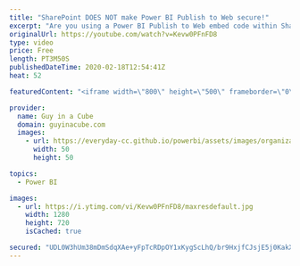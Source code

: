 ```yaml
---
title: "SharePoint DOES NOT make Power BI Publish to Web secure!"
excerpt: "Are you using a Power BI Publish to Web embed code within SharePoint Online thinking that made it secure? We NEED to talk!  📢 Become a member: https://guyinacu.be/membership   *******************  Want to take your Power BI skills to the next level? We have training courses available to help you with"
originalUrl: https://youtube.com/watch?v=Kevw0PFnFD8
type: video
price: Free
length: PT3M50S
publishedDateTime: 2020-02-18T12:54:41Z
heat: 52

featuredContent: "<iframe width=\"800\" height=\"500\" frameborder=\"0\" src=\"https://www.youtube.com/embed/Kevw0PFnFD8\" allow=\"accelerometer; autoplay; encrypted-media; gyroscope; picture-in-picture\" allowfullscreen></iframe>"

provider:
  name: Guy in a Cube
  domain: guyinacube.com
  images:
    - url: https://everyday-cc.github.io/powerbi/assets/images/organizations/guyinacube.com-50x50.jpg
      width: 50
      height: 50

topics:
  - Power BI

images:
  - url: https://i.ytimg.com/vi/Kevw0PFnFD8/maxresdefault.jpg
    width: 1280
    height: 720
    isCached: true

secured: "UDL0W3hUm38mDmSdqXAe+yFpTcRDpOY1xKygScLhQ/br9HxjfCJsjE5j0KakXg+lHrBeaEXPYuQbWhv2sr/h79jVBo/wiSu2Rc1ccq/GWyzEx2AqkSrrp6+eZXinPKCBaRrPiyssensALGsQJpgyL9e4n5mCP24mUUzUs8lUWlgZFE4eldvHagr8gNbo/Qsl17r3ZekczackCkgaYRnmLDavha4AVTuYEPtjVMd6onvoNNS7oDqGFe1uNNXh7xFw073FwBSAXt2h5sH6Qa9ZAlhKRVHOBFoesPPZ1Vh/p2/+++3SJVrYsYqg4++mu+NmW2R0qEqtdzj/WoFpe1wlh1o4qax7rvcpFW29VI/M+qM6rvtd/zMSK/Iqt97Ys31W0hlgwgowWZGvsAZLWDkOG5JYjKuzUlpGT1mdUp4Z9w0=;n5gufuFDP3JVS+4wZ4/JRQ=="
---
```


